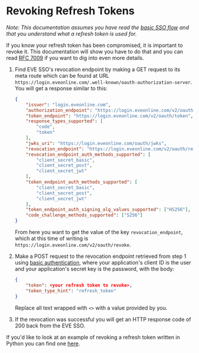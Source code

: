 # Revoking Refresh Tokens
*Note: This documentation assumes you have read the [basic SSO flow](sso_authorization_flow.md) and that you understand what a refresh token is used for.*

If you know your refresh token has been compromised, it is important to revoke it. This documentation will show you have to do that and you can read [RFC 7009](https://tools.ietf.org/html/rfc7009) if you want to dig into even more details.

1. Find EVE SSO's revocation endpoint by making a GET request to its meta route which can be found at URL `https://login.eveonline.com/.well-known/oauth-authorization-server`. You will get a response similar to this:

    ```json
    {
        "issuer": "login.eveonline.com",
        "authorization_endpoint": "https://login.eveonline.com/v2/oauth/authorize",
        "token_endpoint": "https://login.eveonline.com/v2/oauth/token",
        "response_types_supported": [
            "code",
            "token"
        ],
        "jwks_uri": "https://login.eveonline.com/oauth/jwks",
        "revocation_endpoint": "https://login.eveonline.com/v2/oauth/revoke",
        "revocation_endpoint_auth_methods_supported": [
            "client_secret_basic",
            "client_secret_post",
            "client_secret_jwt"
        ],
        "token_endpoint_auth_methods_supported": [
            "client_secret_basic",
            "client_secret_post",
            "client_secret_jwt"
        ],
        "token_endpoint_auth_signing_alg_values_supported": ["HS256"],
        "code_challenge_methods_supported": ["S256"]
    }
    ```

    From here you want to get the value of the key `revocation_endpoint`, which at this time of writing is `https://login.eveonline.com/v2/oauth/revoke`.

2. Make a POST request to the revocation endpoint retrieved from step 1 using [basic authentication](https://en.wikipedia.org/wiki/Basic_access_authentication), where your application's client ID is the user and your application's secret key is the password, with the body:

    ```JSON
    {
        "token": <your refresh token to revoke>,
        "token_type_hint": "refresh_token"
    }
    ```

    Replace all text wrapped with `<>` with a value provided by you.

3. If the revocation was successful you will get an HTTP response code of 200 back from the EVE SSO.

If you'd like to look at an example of revoking a refresh token written in Python you can find one [here](https://github.com/esi/esi-docs/blob/master/examples/python/sso/revoke_refresh_token.py).
